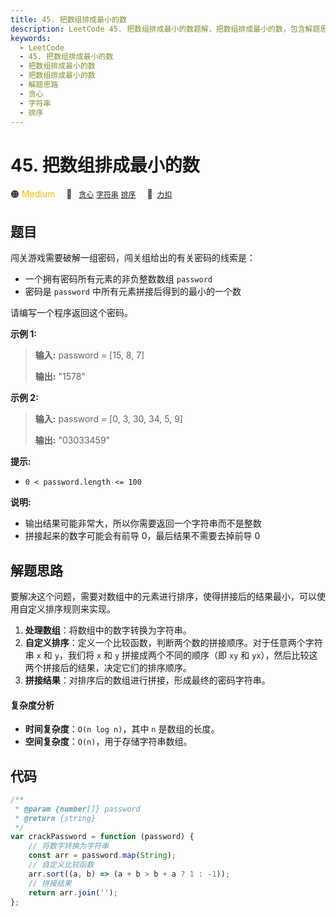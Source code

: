 ```yaml
---
title: 45. 把数组排成最小的数
description: LeetCode 45. 把数组排成最小的数题解，把数组排成最小的数，包含解题思路、复杂度分析以及完整的 JavaScript 代码实现。
keywords:
  - LeetCode
  - 45. 把数组排成最小的数
  - 把数组排成最小的数
  - 把数组排成最小的数
  - 解题思路
  - 贪心
  - 字符串
  - 排序
---
```


# 45. 把数组排成最小的数

🟠 <font color=#ffb800>Medium</font>&emsp; 🔖&ensp; [`贪心`](/tag/greedy.md) [`字符串`](/tag/string.md) [`排序`](/tag/sorting.md)&emsp; 🔗&ensp;[`力扣`](https://leetcode.cn/problems/ba-shu-zu-pai-cheng-zui-xiao-de-shu-lcof)

## 题目

闯关游戏需要破解一组密码，闯关组给出的有关密码的线索是：

- 一个拥有密码所有元素的非负整数数组 `password`
- 密码是 `password` 中所有元素拼接后得到的最小的一个数

请编写一个程序返回这个密码。

**示例 1:**

> **输入:** password = [15, 8, 7]
>
> **输出:** "1578"

**示例 2:**

> **输入:** password = [0, 3, 30, 34, 5, 9]
>
> **输出:** "03033459"

**提示:**

- `0 < password.length <= 100`

**说明:**

- 输出结果可能非常大，所以你需要返回一个字符串而不是整数
- 拼接起来的数字可能会有前导 0，最后结果不需要去掉前导 0

## 解题思路

要解决这个问题，需要对数组中的元素进行排序，使得拼接后的结果最小，可以使用自定义排序规则来实现。

1. **处理数组**：将数组中的数字转换为字符串。
2. **自定义排序**：定义一个比较函数，判断两个数的拼接顺序。对于任意两个字符串 `x` 和 `y`，我们将 `x` 和 `y` 拼接成两个不同的顺序（即 `xy` 和 `yx`），然后比较这两个拼接后的结果，决定它们的排序顺序。
3. **拼接结果**：对排序后的数组进行拼接，形成最终的密码字符串。

#### 复杂度分析

- **时间复杂度**：`O(n log n)`，其中 `n` 是数组的长度。
- **空间复杂度**：`O(n)`，用于存储字符串数组。

## 代码

```javascript
/**
 * @param {number[]} password
 * @return {string}
 */
var crackPassword = function (password) {
	// 将数字转换为字符串
	const arr = password.map(String);
	// 自定义比较函数
	arr.sort((a, b) => (a + b > b + a ? 1 : -1));
	// 拼接结果
	return arr.join('');
};
```
